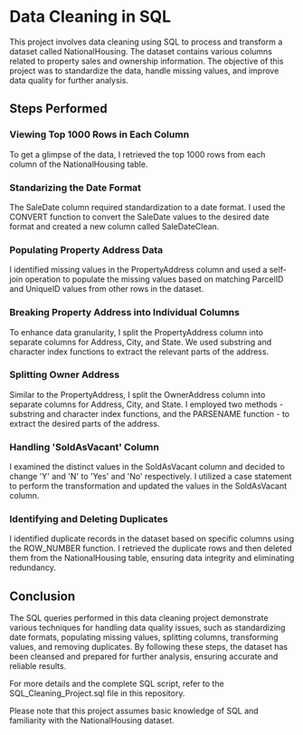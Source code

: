 # Data Cleaning in SQL
This project involves data cleaning using SQL to process and transform a dataset called NationalHousing. The dataset contains various columns related to property sales and ownership information. The objective of this project was to standardize the data, handle missing values, and improve data quality for further analysis.

## Steps Performed
### Viewing Top 1000 Rows in Each Column
To get a glimpse of the data, I retrieved the top 1000 rows from each column of the NationalHousing table.

### Standarizing the Date Format
The SaleDate column required standardization to a date format. I used the CONVERT function to convert the SaleDate values to the desired date format and created a new column called SaleDateClean.

### Populating Property Address Data
I identified missing values in the PropertyAddress column and used a self-join operation to populate the missing values based on matching ParcelID and UniqueID values from other rows in the dataset.

### Breaking Property Address into Individual Columns
To enhance data granularity, I split the PropertyAddress column into separate columns for Address, City, and State. We used substring and character index functions to extract the relevant parts of the address.

### Splitting Owner Address
Similar to the PropertyAddress, I split the OwnerAddress column into separate columns for Address, City, and State. I employed two methods - substring and character index functions, and the PARSENAME function - to extract the desired parts of the address.

### Handling 'SoldAsVacant' Column
I examined the distinct values in the SoldAsVacant column and decided to change 'Y' and 'N' to 'Yes' and 'No' respectively. I utilized a case statement to perform the transformation and updated the values in the SoldAsVacant column.

### Identifying and Deleting Duplicates
I identified duplicate records in the dataset based on specific columns using the ROW_NUMBER function. I retrieved the duplicate rows and then deleted them from the NationalHousing table, ensuring data integrity and eliminating redundancy.

## Conclusion
The SQL queries performed in this data cleaning project demonstrate various techniques for handling data quality issues, such as standardizing date formats, populating missing values, splitting columns, transforming values, and removing duplicates. By following these steps, the dataset has been cleansed and prepared for further analysis, ensuring accurate and reliable results.

For more details and the complete SQL script, refer to the SQL_Cleaning_Project.sql file in this repository.

Please note that this project assumes basic knowledge of SQL and familiarity with the NationalHousing dataset.
